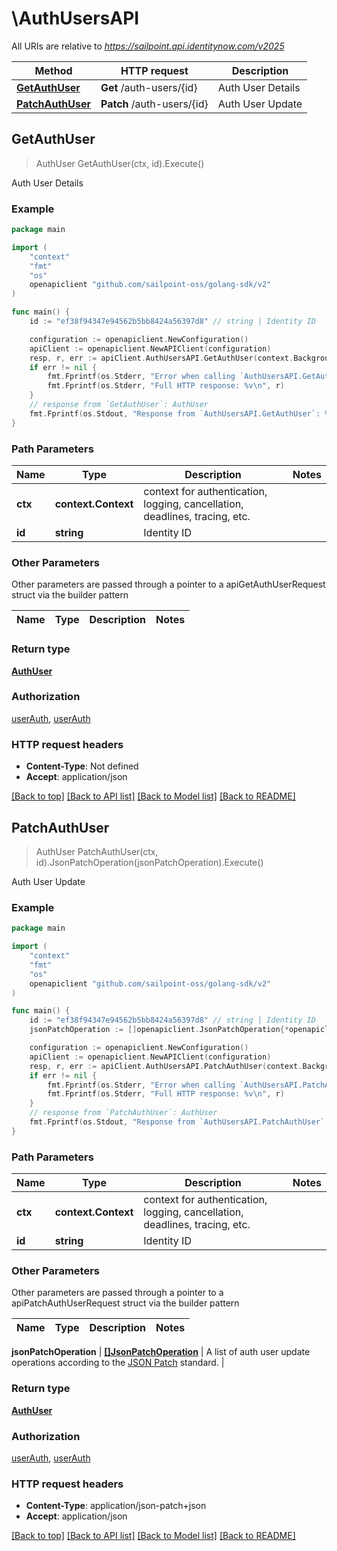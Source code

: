 # \AuthUsersAPI

All URIs are relative to *https://sailpoint.api.identitynow.com/v2025*

Method | HTTP request | Description
------------- | ------------- | -------------
[**GetAuthUser**](AuthUsersAPI.md#GetAuthUser) | **Get** /auth-users/{id} | Auth User Details
[**PatchAuthUser**](AuthUsersAPI.md#PatchAuthUser) | **Patch** /auth-users/{id} | Auth User Update



## GetAuthUser

> AuthUser GetAuthUser(ctx, id).Execute()

Auth User Details



### Example

```go
package main

import (
	"context"
	"fmt"
	"os"
	openapiclient "github.com/sailpoint-oss/golang-sdk/v2"
)

func main() {
	id := "ef38f94347e94562b5bb8424a56397d8" // string | Identity ID

	configuration := openapiclient.NewConfiguration()
	apiClient := openapiclient.NewAPIClient(configuration)
	resp, r, err := apiClient.AuthUsersAPI.GetAuthUser(context.Background(), id).Execute()
	if err != nil {
		fmt.Fprintf(os.Stderr, "Error when calling `AuthUsersAPI.GetAuthUser``: %v\n", err)
		fmt.Fprintf(os.Stderr, "Full HTTP response: %v\n", r)
	}
	// response from `GetAuthUser`: AuthUser
	fmt.Fprintf(os.Stdout, "Response from `AuthUsersAPI.GetAuthUser`: %v\n", resp)
}
```

### Path Parameters


Name | Type | Description  | Notes
------------- | ------------- | ------------- | -------------
**ctx** | **context.Context** | context for authentication, logging, cancellation, deadlines, tracing, etc.
**id** | **string** | Identity ID | 

### Other Parameters

Other parameters are passed through a pointer to a apiGetAuthUserRequest struct via the builder pattern


Name | Type | Description  | Notes
------------- | ------------- | ------------- | -------------


### Return type

[**AuthUser**](AuthUser.md)

### Authorization

[userAuth](../README.md#userAuth), [userAuth](../README.md#userAuth)

### HTTP request headers

- **Content-Type**: Not defined
- **Accept**: application/json

[[Back to top]](#) [[Back to API list]](../README.md#documentation-for-api-endpoints)
[[Back to Model list]](../README.md#documentation-for-models)
[[Back to README]](../README.md)


## PatchAuthUser

> AuthUser PatchAuthUser(ctx, id).JsonPatchOperation(jsonPatchOperation).Execute()

Auth User Update



### Example

```go
package main

import (
	"context"
	"fmt"
	"os"
	openapiclient "github.com/sailpoint-oss/golang-sdk/v2"
)

func main() {
	id := "ef38f94347e94562b5bb8424a56397d8" // string | Identity ID
	jsonPatchOperation := []openapiclient.JsonPatchOperation{*openapiclient.NewJsonPatchOperation("replace", "/description")} // []JsonPatchOperation | A list of auth user update operations according to the [JSON Patch](https://tools.ietf.org/html/rfc6902) standard.

	configuration := openapiclient.NewConfiguration()
	apiClient := openapiclient.NewAPIClient(configuration)
	resp, r, err := apiClient.AuthUsersAPI.PatchAuthUser(context.Background(), id).JsonPatchOperation(jsonPatchOperation).Execute()
	if err != nil {
		fmt.Fprintf(os.Stderr, "Error when calling `AuthUsersAPI.PatchAuthUser``: %v\n", err)
		fmt.Fprintf(os.Stderr, "Full HTTP response: %v\n", r)
	}
	// response from `PatchAuthUser`: AuthUser
	fmt.Fprintf(os.Stdout, "Response from `AuthUsersAPI.PatchAuthUser`: %v\n", resp)
}
```

### Path Parameters


Name | Type | Description  | Notes
------------- | ------------- | ------------- | -------------
**ctx** | **context.Context** | context for authentication, logging, cancellation, deadlines, tracing, etc.
**id** | **string** | Identity ID | 

### Other Parameters

Other parameters are passed through a pointer to a apiPatchAuthUserRequest struct via the builder pattern


Name | Type | Description  | Notes
------------- | ------------- | ------------- | -------------

 **jsonPatchOperation** | [**[]JsonPatchOperation**](JsonPatchOperation.md) | A list of auth user update operations according to the [JSON Patch](https://tools.ietf.org/html/rfc6902) standard. | 

### Return type

[**AuthUser**](AuthUser.md)

### Authorization

[userAuth](../README.md#userAuth), [userAuth](../README.md#userAuth)

### HTTP request headers

- **Content-Type**: application/json-patch+json
- **Accept**: application/json

[[Back to top]](#) [[Back to API list]](../README.md#documentation-for-api-endpoints)
[[Back to Model list]](../README.md#documentation-for-models)
[[Back to README]](../README.md)

